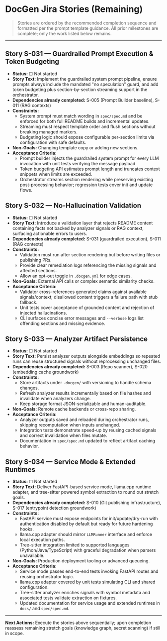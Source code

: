 # DocGen Jira Stories (Remaining)

> Stories are ordered by the recommended completion sequence and formatted per the prompt template guidance. All prior milestones are complete; only the work listed below remains.

---

## Story S-031 — Guardrailed Prompt Execution & Token Budgeting
- **Status:** ☐ Not started
- **Story Text:** Implement the guardrailed system prompt pipeline, ensure prompts always include the mandated "no speculation" guard, and add token budgeting plus section-by-section streaming support in the orchestrator.
- **Dependencies already completed:** S-005 (Prompt Builder baseline), S-011 (RAG contexts)
- **Constraints:**
  - System prompt must match wording in `spec/spec.md` and be enforced for both full README builds and incremental updates.
  - Streaming must respect template order and flush sections without breaking managed markers.
  - Budgeting logic should expose configurable per-section limits via configuration with safe defaults.
- **Non-Goals:** Changing template copy or adding new sections.
- **Acceptance Criteria:**
  - Prompt builder injects the guardrailed system prompt for every LLM invocation with unit tests verifying the message payload.
  - Token budgeting API estimates prompt length and truncates context snippets when limits are exceeded.
  - Orchestrator streams section rendering while preserving existing post-processing behavior; regression tests cover init and update flows.

## Story S-032 — No-Hallucination Validation
- **Status:** ☐ Not started
- **Story Text:** Introduce a validation layer that rejects README content containing facts not backed by analyzer signals or RAG context, surfacing actionable errors to users.
- **Dependencies already completed:** S-031 (guardrailed execution), S-011 (RAG contexts)
- **Constraints:**
  - Validation must run after section rendering but before writing files or publishing PRs.
  - Provide clear remediation logs referencing the missing signals and affected sections.
  - Allow an opt-out toggle in `.docgen.yml` for edge cases.
- **Non-Goals:** External API calls or complex semantic similarity checks.
- **Acceptance Criteria:**
  - Validator cross-references generated claims against available signals/context; disallowed content triggers a failure path with stub fallback.
  - Unit tests cover acceptance of grounded content and rejection of injected hallucinations.
  - CLI surfaces concise error messages and `--verbose` logs list offending sections and missing evidence.

## Story S-033 — Analyzer Artifact Persistence
- **Status:** ☐ Not started
- **Story Text:** Persist analyzer outputs alongside embeddings so repeated runs can reuse structured signals without reprocessing unchanged files.
- **Dependencies already completed:** S-003 (Repo scanner), S-020 (embedding cache groundwork)
- **Constraints:**
  - Store artifacts under `.docgen/` with versioning to handle schema changes.
  - Refresh analyzer results incrementally based on file hashes and invalidate when analyzers change.
  - Keep storage format JSON-serializable and human-auditable.
- **Non-Goals:** Remote cache backends or cross-repo sharing.
- **Acceptance Criteria:**
  - Analyzer outputs saved and reloaded during orchestrator runs, skipping recomputation when inputs unchanged.
  - Integration tests demonstrate speed-up by reusing cached signals and correct invalidation when files mutate.
  - Documentation in `spec/spec.md` updated to reflect artifact caching behavior.

## Story S-034 — Service Mode & Extended Runtimes
- **Status:** ☐ Not started
- **Story Text:** Deliver FastAPI-based service mode, llama.cpp runtime adapter, and tree-sitter powered symbol extraction to round out stretch goals.
- **Dependencies already completed:** S-010 (Git publishing infrastructure), S-017 (entrypoint detection groundwork)
- **Constraints:**
  - FastAPI service must expose endpoints for init/update/dry-run with authentication disabled by default but ready for future hardening hooks.
  - llama.cpp adapter should mirror `LLMRunner` interface and enforce local execution paths.
  - Tree-sitter integration limited to supported languages (Python/Java/TypeScript) with graceful degradation when parsers unavailable.
- **Non-Goals:** Production deployment tooling or advanced queueing.
- **Acceptance Criteria:**
  - Service mode passes end-to-end tests invoking FastAPI routes and reusing orchestrator logic.
  - llama.cpp adapter covered by unit tests simulating CLI and shared configuration.
  - Tree-sitter analyzer enriches signals with symbol metadata and associated tests validate extraction on fixtures.
  - Updated documentation for service usage and extended runtimes in `docs/` and `spec/spec.md`.

---

**Next Actions:** Execute the stories above sequentially; upon completion reassess remaining stretch goals (knowledge graph, secret scanning) if still in scope.
